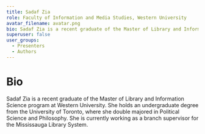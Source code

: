```yaml
---
title: Sadaf Zia
role: Faculty of Information and Media Studies, Western University
avatar_filename: avatar.png
bio: Sadaf Zia is a recent graduate of the Master of Library and Information Science program at Western University. She holds an undergraduate degree from the University of Toronto, where she double majored in Political Science and Philosophy. She is currently working as a branch supervisor for the Mississauga Library System.
superuser: false
user_groups:
  - Presenters
  - Authors
---
```

# Bio

Sadaf Zia is a recent graduate of the Master of Library and Information Science program at Western University. She holds an undergraduate degree from the University of Toronto, where she double majored in Political Science and Philosophy. She is currently working as a branch supervisor for the Mississauga Library System.
